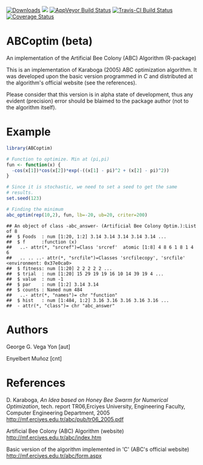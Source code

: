 [![Downloads](http://cranlogs.r-pkg.org/badges/ABCoptim)](http://cran.rstudio.com/web/packages/ABCoptim/index.html) [![](http://cranlogs.r-pkg.org/badges/grand-total/ABCoptim)](http://cran.rstudio.com/web/packages/ABCoptim/index.html) [![AppVeyor Build Status](https://ci.appveyor.com/api/projects/status/github/gvegayon/ABCoptim?branch=master&svg=true)](https://ci.appveyor.com/project/gvegayon/ABCoptim) [![Travis-CI Build Status](https://travis-ci.org/gvegayon/ABCoptim.svg?branch=master)](https://travis-ci.org/gvegayon/ABCoptim) [![Coverage Status](https://img.shields.io/codecov/c/github/gvegayon/ABCoptim/master.svg)](https://codecov.io/github/gvegayon/ABCoptim?branch=master)

ABCoptim (beta)
===============

An implementation of the Artificial Bee Colony (ABC) Algorithm (R-package)

This is an implementation of Karaboga (2005) ABC optimization algorithm. It was developed upon the basic version programmed in *C* and distributed at the algorithm's official website (see the references).

Please consider that this version is in alpha state of development, thus any evident (precision) error should be blaimed to the package author (not to the algorithm itself).

Example
=======

``` r
library(ABCoptim)

# Function to optimize. Min at (pi,pi)
fun <- function(x) {
  -cos(x[1])*cos(x[2])*exp(-((x[1] - pi)^2 + (x[2] - pi)^2))
}

# Since it is stochastic, we need to set a seed to get the same
# results.
set.seed(123)

# Finding the minimum
abc_optim(rep(10,2), fun, lb=-20, ub=20, criter=200)
```

    ## An object of class -abc_answer- (Artificial Bee Colony Optim.):List of 8
    ##  $ Foods  : num [1:20, 1:2] 3.14 3.14 3.14 3.14 3.14 ...
    ##  $ f      :function (x)  
    ##   ..- attr(*, "srcref")=Class 'srcref'  atomic [1:8] 4 8 6 1 8 1 4 6
    ##   .. .. ..- attr(*, "srcfile")=Classes 'srcfilecopy', 'srcfile' <environment: 0x37e0ca0> 
    ##  $ fitness: num [1:20] 2 2 2 2 2 ...
    ##  $ trial  : num [1:20] 15 29 19 19 16 10 14 39 19 4 ...
    ##  $ value  : num -1
    ##  $ par    : num [1:2] 3.14 3.14
    ##  $ counts : Named num 484
    ##   ..- attr(*, "names")= chr "function"
    ##  $ hist   : num [1:484, 1:2] 3.16 3.16 3.16 3.16 3.16 ...
    ##  - attr(*, "class")= chr "abc_answer"

Authors
=======

George G. Vega Yon \[aut\]

Enyelbert Muñoz \[cnt\]

References
==========

D. Karaboga, *An Idea based on Honey Bee Swarm for Numerical Optimization*, tech. report TR06,Erciyes University, Engineering Faculty, Computer Engineering Department, 2005 <http://mf.erciyes.edu.tr/abc/pub/tr06_2005.pdf>

Artificial Bee Colony (ABC) Algorithm (website) <http://mf.erciyes.edu.tr/abc/index.htm>

Basic version of the algorithm implemented in 'C' (ABC's official website) <http://mf.erciyes.edu.tr/abc/form.aspx>
